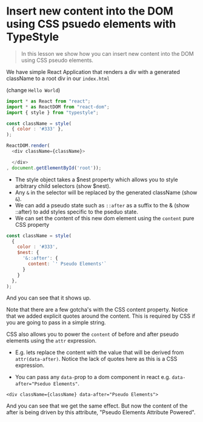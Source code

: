 # Insert new content into the DOM using CSS psuedo elements with TypeStyle

> In this lesson we show how you can insert new content into the DOM using CSS pseudo elements.

We have simple React Application that renders a div with a generated className to a root div in our `index.html`

(change `Hello World`)
```js
import * as React from "react";
import * as ReactDOM from "react-dom"; 
import { style } from "typestyle";

const className = style(
  { color : '#333' },
);

ReactDOM.render(
  <div className={className}>

  </div>
, document.getElementById('root'));
```

* The style object takes a $nest property which allows you to style arbitrary child selectors (show $nest). 
* Any `&` in the selector will be replaced by the generated className (show `&`). 
* We can add a pseudo state such as `::after` as a suffix to the & (show ::after) to add styles specific to the pseduo state. 
* We can set the content of this new dom element using the `content` pure CSS property

```js
const className = style(
  { 
    color : '#333',
    $nest: {
      '&::after': {
        content: `' Pseudo Elements'`
      }
    }
  },
);
```
And you can see that it shows up.

Note that there are a few gotcha's with the CSS content property. Notice that we added explicit quotes around the content. This is required by CSS if you are going to pass in a simple string. 

CSS also allows you to power the `content` of before and after pseudo elements using the `attr` expression. 

* E.g. lets replace the content with the value that will be derived from `attr(data-after)`. Notice the lack of quotes here as this is a CSS expression. 

* You can pass any `data-`prop to a dom component in react e.g. `data-after="Pseduo Elements"`.

```
<div className={className} data-after="Pseudo Elements">
```

And you can see that we get the same effect. But now the content of the after is being driven by this attribute, "Pseudo Elements Attribute Powered".
